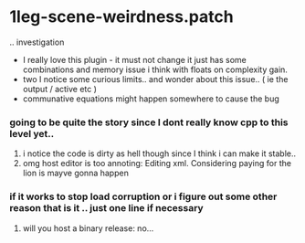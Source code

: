 # 1leg-scene-weirdness.patch
.. investigation
- I really love this plugin - it must not change it just has some combinations and memory issue i think with floats on complexity gain.
- two I notice some curious limits.. and wonder about this issue.. ( ie the output / active etc ) 
- communative equations might happen somewhere to cause the bug
### going to be quite the story since I dont really know cpp to this level yet..
1. i notice the code is dirty as hell though since I think i can make it stable.. 
2. omg host editor is too annoting: Editing xml. Considering paying for the lion is mayve gonna happen
### if it works to stop load corruption or i figure out some other reason that is it .. just one line if necessary
1. will you host a binary release: no...
